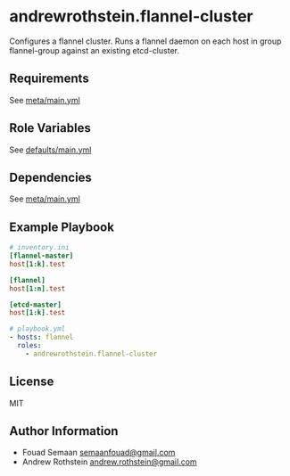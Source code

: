 andrewrothstein.flannel-cluster
===========================

Configures a flannel cluster. 
Runs a flannel daemon on each host in group flannel-group against an existing etcd-cluster.

Requirements
------------

See [meta/main.yml](meta/main.yml)

Role Variables
--------------

See [defaults/main.yml](defaults/main.yml)

Dependencies
------------

See [meta/main.yml](meta/main.yml)

Example Playbook
----------------

```ini
# inventory.ini
[flannel-master]
host[1:k].test

[flannel]
host[1:n].test

[etcd-master]
host[1:k].test
```

```yml
# playbook.yml
- hosts: flannel
  roles:
    - andrewrothstein.flannel-cluster 
```

License
-------

MIT

Author Information
------------------

* Fouad Semaan <semaanfouad@gmail.com>
* Andrew Rothstein <andrew.rothstein@gmail.com>
